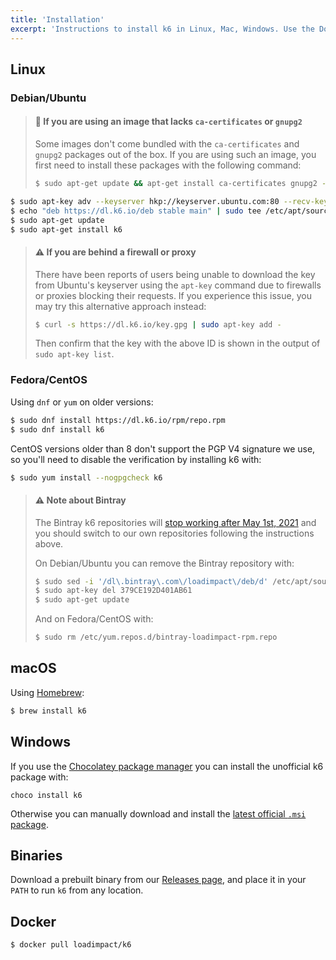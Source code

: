 ```yaml
---
title: 'Installation'
excerpt: 'Instructions to install k6 in Linux, Mac, Windows. Use the Docker container or the prebuilt binary.'
---
```


## Linux

### Debian/Ubuntu

> #### 🧠 If you are using an image that lacks `ca-certificates` or `gnupg2`
> 
> Some images don't come bundled with the `ca-certificates` and `gnupg2` packages
> out of the box. If you are using such an image, you first need to install these
> packages with the following command:
> 
> ```bash
> $ sudo apt-get update && apt-get install ca-certificates gnupg2 -y
> ```

```bash
$ sudo apt-key adv --keyserver hkp://keyserver.ubuntu.com:80 --recv-keys C5AD17C747E3415A3642D57D77C6C491D6AC1D69
$ echo "deb https://dl.k6.io/deb stable main" | sudo tee /etc/apt/sources.list.d/k6.list
$ sudo apt-get update
$ sudo apt-get install k6
```

> #### ⚠️ If you are behind a firewall or proxy
>
> There have been reports of users being unable to download the key from Ubuntu's
> keyserver using the `apt-key` command due to firewalls or proxies blocking their
> requests. If you experience this issue, you may try this alternative approach
> instead:
>
> ```bash
> $ curl -s https://dl.k6.io/key.gpg | sudo apt-key add -
> ```
>
> Then confirm that the key with the above ID is shown in the output of `sudo apt-key list`.


### Fedora/CentOS

Using `dnf` or `yum` on older versions:

```bash
$ sudo dnf install https://dl.k6.io/rpm/repo.rpm
$ sudo dnf install k6
```

CentOS versions older than 8 don't support the PGP V4 signature we use, so you'll need to disable the verification by installing k6 with:
```bash
$ sudo yum install --nogpgcheck k6
```

> #### ⚠️ Note about Bintray
>
> The Bintray k6 repositories will [stop working after May 1st, 2021](https://jfrog.com/blog/into-the-sunset-bintray-jcenter-gocenter-and-chartcenter/)
> and you should switch to our own repositories following the instructions above.
>
> On Debian/Ubuntu you can remove the Bintray repository with:
> ```bash
> $ sudo sed -i '/dl\.bintray\.com\/loadimpact\/deb/d' /etc/apt/sources.list
> $ sudo apt-key del 379CE192D401AB61
> $ sudo apt-get update
> ```
>
> And on Fedora/CentOS with:
> ```bash
> $ sudo rm /etc/yum.repos.d/bintray-loadimpact-rpm.repo
> ```


## macOS

Using [Homebrew](https://brew.sh/):

```bash
$ brew install k6
```

## Windows

If you use the [Chocolatey package manager](https://chocolatey.org/) you can install the unofficial k6 package with:

```
choco install k6
```

Otherwise you can manually download and install the [latest official `.msi` package](https://dl.k6.io/msi/k6-latest-amd64.msi).

## Binaries

Download a prebuilt binary from our [Releases page](https://github.com/k6io/k6/releases),
and place it in your `PATH` to run `k6` from any location.

## Docker

```bash
$ docker pull loadimpact/k6
```
